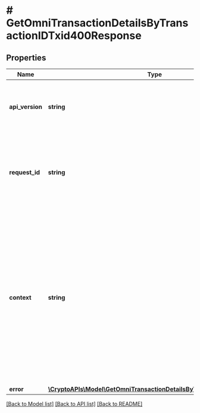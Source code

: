 # # GetOmniTransactionDetailsByTransactionIDTxid400Response

## Properties

Name | Type | Description | Notes
------------ | ------------- | ------------- | -------------
**api_version** | **string** | Specifies the version of the API that incorporates this endpoint. |
**request_id** | **string** | Defines the ID of the request. The &#x60;requestId&#x60; is generated by Crypto APIs and it&#39;s unique for every request. |
**context** | **string** | In batch situations the user can use the context to correlate responses with requests. This property is present regardless of whether the response was successful or returned as an error. &#x60;context&#x60; is specified by the user. | [optional]
**error** | [**\CryptoAPIs\Model\GetOmniTransactionDetailsByTransactionIDTxidE400**](GetOmniTransactionDetailsByTransactionIDTxidE400.md) |  |

[[Back to Model list]](../../README.md#models) [[Back to API list]](../../README.md#endpoints) [[Back to README]](../../README.md)
